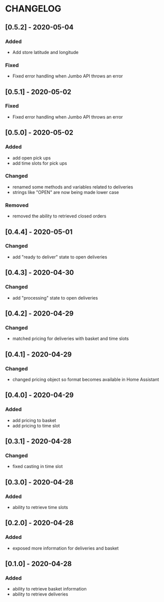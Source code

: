 # CHANGELOG

## [0.5.2] - 2020-05-04
### Added
  - Add store latitude and longitude
  
### Fixed
  - Fixed error handling when Jumbo API throws an error

## [0.5.1] - 2020-05-02
### Fixed
  - Fixed error handling when Jumbo API throws an error


## [0.5.0] - 2020-05-02
### Added
  - add open pick ups
  - add time slots for pick ups
 
### Changed
  - renamed some methods and variables related to deliveries
  - strings like "OPEN" are now being made lower case
  
### Removed
  - removed the ability to retrieved closed orders

## [0.4.4] - 2020-05-01
### Changed
  - add "ready to deliver" state to open deliveries

## [0.4.3] - 2020-04-30
### Changed
  - add "processing" state to open deliveries
  
## [0.4.2] - 2020-04-29
### Changed
  - matched pricing for deliveries with basket and time slots

## [0.4.1] - 2020-04-29
### Changed
  - changed pricing object so format becomes available in Home Assistant

## [0.4.0] - 2020-04-29
### Added
  - add pricing to basket
  - add pricing to time slot
 
## [0.3.1] - 2020-04-28
### Changed
  - fixed casting in time slot
 
## [0.3.0] - 2020-04-28
### Added
  - ability to retrieve time slots
  
## [0.2.0] - 2020-04-28
### Added
  - exposed more information for deliveries and basket

## [0.1.0] - 2020-04-28
### Added
  - ability to retrieve basket information
  - ability to retrieve deliveries